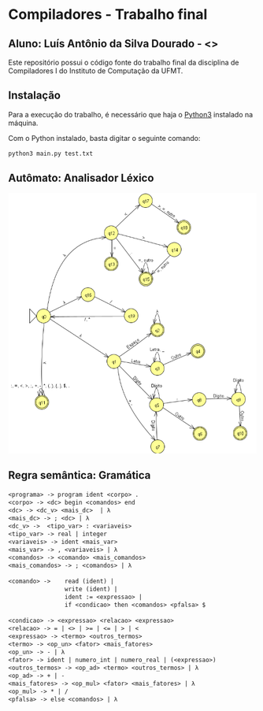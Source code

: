 # Compiladores - Trabalho final
## Aluno: Luís Antônio da Silva Dourado - <>
Este repositório possui o código fonte do trabalho final da disciplina de Compiladores I do Instituto de Computação da UFMT.

## Instalação

Para a execução do trabalho, é necessário que haja o [Python3](https://www.python.org/downloads/) instalado na máquina.

Com o Python instalado, basta digitar o seguinte comando:

```bash
python3 main.py test.txt
```

## Autômato: Analisador Léxico

![Autômato da análise léxica](https://raw.githubusercontent.com/luisdourado33/compiladores/master/analisador-lexico.png)

## Regra semântica: Gramática

```
<programa> -> program ident <corpo> .
<corpo> -> <dc> begin <comandos> end
<dc> -> <dc_v> <mais_dc>  | λ
<mais_dc> -> ; <dc> | λ
<dc_v> ->  <tipo_var> : <variaveis>
<tipo_var> -> real | integer
<variaveis> -> ident <mais_var>
<mais_var> -> , <variaveis> | λ
<comandos> -> <comando> <mais_comandos>
<mais_comandos> -> ; <comandos> | λ

<comando> ->    read (ident) |
                write (ident) |
                ident := <expressao> |
                if <condicao> then <comandos> <pfalsa> $
							
<condicao> -> <expressao> <relacao> <expressao>
<relacao> -> = | <> | >= | <= | > | <
<expressao> -> <termo> <outros_termos>
<termo> -> <op_un> <fator> <mais_fatores>
<op_un> -> - | λ
<fator> -> ident | numero_int | numero_real | (<expressao>)
<outros_termos> -> <op_ad> <termo> <outros_termos> | λ
<op_ad> -> + | -
<mais_fatores> -> <op_mul> <fator> <mais_fatores> | λ
<op_mul> -> * | /
<pfalsa> -> else <comandos> | λ
```
